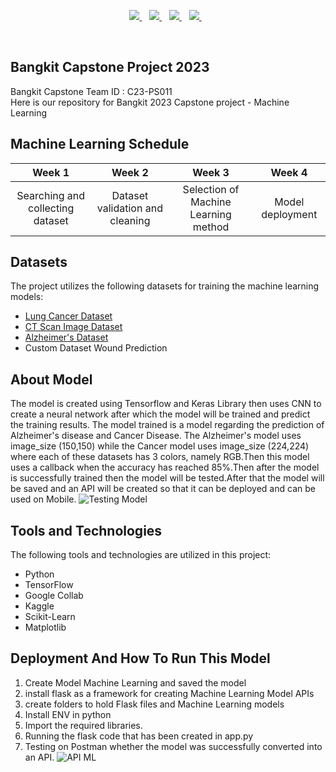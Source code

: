 <p align='center'>
  <a href="https://www.python.org/">
    <img src="https://img.shields.io/badge/Python-3776AB?style=for-the-badge&logo=python&logoColor=white" />        
  </a>&nbsp;&nbsp;
  <a href="https://flask.palletsprojects.com/en/2.0.x/">
    <img src="https://img.shields.io/badge/Flask-000000?style=for-the-badge&logo=flask&logoColor=white" />        
  </a>&nbsp;&nbsp;
  <a href="https://www.tensorflow.org/">
    <img src="https://img.shields.io/badge/TensorFlow-FF6F00?style=for-the-badge&logo=tensorflow&logoColor=white" />
  </a>&nbsp;&nbsp;
   <a href="https://keras.io/">
    <img src="https://img.shields.io/badge/Keras-FF6F00?style=for-the-badge&logo=keras&logoColor=white" />
  </a>&nbsp;&nbsp;
</p>
<br>

## Bangkit Capstone Project 2023
Bangkit Capstone Team ID : C23-PS011 <br>
Here is our repository for Bangkit 2023 Capstone project - Machine Learning

## Machine Learning Schedule
|     Week 1     |       Week 2        |            Week 3          |           Week 4          |
| :------------: | :-----------------: | :------------------------: |:------------------------: |
| Searching and collecting dataset   | Dataset validation and cleaning      | Selection of Machine Learning method  | Model deployment  |

## Datasets
The project utilizes the following datasets for training the machine learning models:
* [Lung Cancer Dataset](https://www.kaggle.com/datasets/waseemnagahhenes/lung-cancer-dataset-iq-othnccd)
* [CT Scan Image Dataset](https://www.kaggle.com/datasets/iashiqul/brain-stroke-prediction-ct-scan-image-dataset)
* [Alzheimer's Dataset](http://kaggle.com/datasets/tourist55/alzheimers-dataset-4-class-of-images)
* Custom Dataset Wound Prediction 

## About Model
The model is created using Tensorflow and Keras Library then uses CNN to create a neural network after which the model will be trained and predict the training results. The model trained is a model regarding the prediction of Alzheimer's disease and Cancer Disease. The Alzheimer's model uses image_size (150,150) while the Cancer model uses image_size (224,224) where each of these datasets has 3 colors, namely RGB.Then this model uses a callback when the accuracy has reached 85%.Then after the model is successfully trained then the model will be tested.After that the model will be saved and an API will be created so that it can be deployed and can be used on Mobile.
![Testing Model](https://i.ibb.co/7j3KWnC/Screenshot-80.png)

## Tools and Technologies
The following tools and technologies are utilized in this project:
* Python
* TensorFlow
* Google Collab
* Kaggle
* Scikit-Learn
* Matplotlib

## Deployment And How To Run This Model
1. Create Model Machine Learning and saved the model
2. install flask as a framework for creating Machine Learning Model APIs
3. create folders to hold Flask files and Machine Learning models
4. Install ENV in python 
5. Import the required libraries.
6. Running the flask code that has been created in app.py 
7. Testing on Postman whether the model was successfully converted into an API.
![API ML](https://i.ibb.co/PQWXHKf/Screenshot-79.png)


